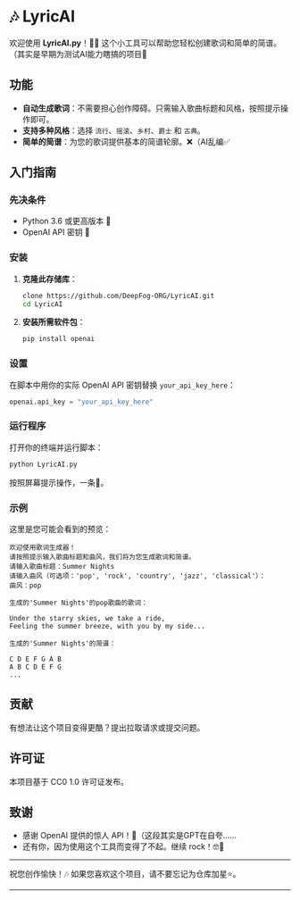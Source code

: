 # 🎶 LyricAI

欢迎使用 **LyricAI.py**！🎸✨ 这个小工具可以帮助您轻松创建歌词和简单的简谱。（其实是早期为测试AI能力瞎搞的项目💩

## 功能
- **自动生成歌词**：不需要担心创作障碍。只需输入歌曲标题和风格，按照提示操作即可。
- **支持多种风格**：选择 `流行`、`摇滚`、`乡村`、`爵士` 和 `古典`。
- **简单的简谱**：为您的歌词提供基本的简谱轮廓。❌（AI乱编✅

## 入门指南

### 先决条件
- Python 3.6 或更高版本 🐍
- OpenAI API 密钥 🔑

### 安装
1. **克隆此存储库**：
    ```bash
    clone https://github.com/DeepFog-ORG/LyricAI.git
    cd LyricAI
    ```
2. **安装所需软件包**：
    ```bash
    pip install openai
    ```

### 设置
在脚本中用你的实际 OpenAI API 密钥替换 `your_api_key_here`：
```python
openai.api_key = "your_api_key_here"
```

### 运行程序
打开你的终端并运行脚本：
```bash
python LyricAI.py
```
按照屏幕提示操作，一条🐉。

### 示例
这里是您可能会看到的预览：
```plaintext
欢迎使用歌词生成器！
请按照提示输入歌曲标题和曲风，我们将为您生成歌词和简谱。
请输入歌曲标题：Summer Nights
请输入曲风（可选项：'pop', 'rock', 'country', 'jazz', 'classical'）：
曲风：pop

生成的'Summer Nights'的pop歌曲的歌词：

Under the starry skies, we take a ride,
Feeling the summer breeze, with you by my side...

生成的'Summer Nights'的简谱：

C D E F G A B
A B C D E F G
...
```

## 贡献
有想法让这个项目变得更酷？提出拉取请求或提交问题。

## 许可证
本项目基于 CC0 1.0 许可证发布。

## 致谢
- 感谢 OpenAI 提供的惊人 API！🧠（这段其实是GPT在自夸……
- 还有你，因为使用这个工具而变得了不起。继续 rock！🤓🤘

---

祝您创作愉快！🎶 如果您喜欢这个项目，请不要忘记为仓库加星⭐️。

---
